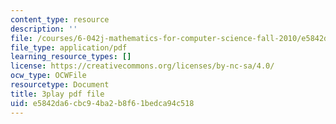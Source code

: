 ```yaml
---
content_type: resource
description: ''
file: /courses/6-042j-mathematics-for-computer-science-fall-2010/e5842da6cbc94ba2b8f61bedca94c518_NuY7szYSXSw.pdf
file_type: application/pdf
learning_resource_types: []
license: https://creativecommons.org/licenses/by-nc-sa/4.0/
ocw_type: OCWFile
resourcetype: Document
title: 3play pdf file
uid: e5842da6-cbc9-4ba2-b8f6-1bedca94c518
---
```

